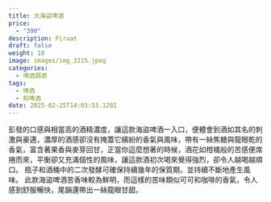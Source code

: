 ```yaml
---
title: 大海盜啤酒
price:
  - "390"
description: Piraat
draft: false
weight: 10
image: images/img_3115.jpeg
categories:
  - 啤酒調酒
tags:
  - 啤酒
  - 棕啤酒
date: 2025-02-25T14:03:53.128Z
---
```

彭發的口感與相當高的酒精濃度，讓這款海盜啤酒一入口，便體會到酒如其名的刺激與豪邁，濃厚的酒感卻沒有掩蓋它繽紛的香氣與風味，帶有一絲焦糖與龍眼乾的香氣，富含著果香與麥芽回甘，正當你這麼想著的時候，酒花如柑橘般的苦感便席捲而來，平衡卻又充滿個性的風味，讓這款酒初次喝來覺得強烈，卻令人越喝越順口。  瓶子和酒桶中的二次發酵可確保持續幾年的保質期，並持續不斷地產生風味。 此款海盜啤酒苦香味較為鮮明，而這樣的苦味類似可可和咖啡的香氣，令人感到舒服暢快，尾韻還帶出一絲龍眼甘甜。